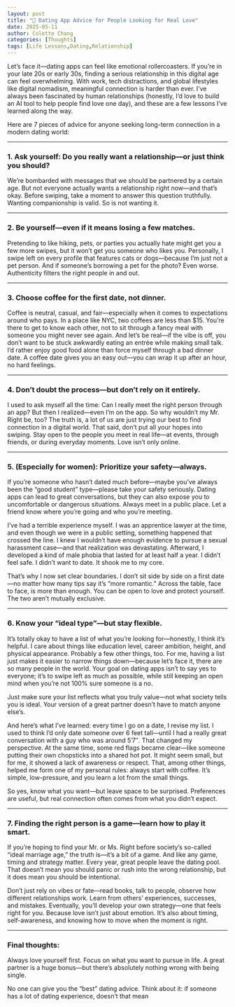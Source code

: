 ```yaml
---
layout: post
title: "💬 Dating App Advice for People Looking for Real Love"
date: 2025-05-11
author: Colette Chang
categories: [Thoughts]
tags: [Life Lessons,Dating,Relationship]
---
```


Let’s face it—dating apps can feel like emotional rollercoasters. If you’re in your late 20s or early 30s, finding a serious relationship in this digital age can feel overwhelming. With work, tech distractions, and global lifestyles like digital nomadism, meaningful connection is harder than ever. I’ve always been fascinated by human relationships (honestly, I’d love to build an AI tool to help people find love one day), and these are a few lessons I’ve learned along the way.

Here are 7 pieces of advice for anyone seeking long-term connection in a modern dating world:

---

### 1. Ask yourself: Do you really want a relationship—or just think you should?

We’re bombarded with messages that we should be partnered by a certain age. But not everyone actually wants a relationship right now—and that’s okay. Before swiping, take a moment to answer this question truthfully. Wanting companionship is valid. So is not wanting it.

---

### 2. Be yourself—even if it means losing a few matches.

Pretending to like hiking, pets, or parties you actually hate might get you a few more swipes, but it won’t get you someone who likes you. Personally, I swipe left on every profile that features cats or dogs—because I’m just not a pet person. And if someone’s borrowing a pet for the photo? Even worse. Authenticity filters the right people in and out.

---

### 3. Choose coffee for the first date, not dinner.

Coffee is neutral, casual, and fair—especially when it comes to expectations around who pays. In a place like NYC, two coffees are less than $15. You’re there to get to know each other, not to sit through a fancy meal with someone you might never see again. And let’s be real—if the vibe is off, you don’t want to be stuck awkwardly eating an entrée while making small talk. I’d rather enjoy good food alone than force myself through a bad dinner date. A coffee date gives you an easy out—you can wrap it up after an hour, no hard feelings.

---

### 4. Don’t doubt the process—but don’t rely on it entirely.

I used to ask myself all the time: Can I really meet the right person through an app? But then I realized—even I’m on the app. So why wouldn’t my Mr. Right be, too? The truth is, a lot of us are just trying our best to find connection in a digital world. That said, don’t put all your hopes into swiping. Stay open to the people you meet in real life—at events, through friends, or during everyday moments. Love isn’t only online.

---

### 5. (Especially for women): Prioritize your safety—always.

If you’re someone who hasn’t dated much before—maybe you’ve always been the “good student” type—please take your safety seriously. Dating apps can lead to great conversations, but they can also expose you to uncomfortable or dangerous situations. Always meet in a public place. Let a friend know where you’re going and who you’re meeting.

I’ve had a terrible experience myself. I was an apprentice lawyer at the time, and even though we were in a public setting, something happened that crossed the line. I knew I wouldn’t have enough evidence to pursue a sexual harassment case—and that realization was devastating. Afterward, I developed a kind of male phobia that lasted for at least half a year. I didn’t feel safe. I didn’t want to date. It shook me to my core.

That’s why I now set clear boundaries. I don’t sit side by side on a first date—no matter how many tips say it’s “more romantic.” Across the table, face to face, is more than enough. You can be open to love and protect yourself. The two aren’t mutually exclusive.

---

### 6. Know your “ideal type”—but stay flexible.

It’s totally okay to have a list of what you’re looking for—honestly, I think it’s helpful. I care about things like education level, career ambition, height, and physical appearance. Probably a few other things, too. For me, having a list just makes it easier to narrow things down—because let’s face it, there are so many people in the world. Your goal on dating apps isn’t to say yes to everyone; it’s to swipe left as much as possible, while still keeping an open mind when you’re not 100% sure someone is a no.

Just make sure your list reflects what you truly value—not what society tells you is ideal. Your version of a great partner doesn’t have to match anyone else’s.

And here’s what I’ve learned: every time I go on a date, I revise my list. I used to think I’d only date someone over 6 feet tall—until I had a really great conversation with a guy who was around 5’7″. That changed my perspective. At the same time, some red flags became clear—like someone putting their own chopsticks into a shared hot pot. It might seem small, but for me, it showed a lack of awareness or respect. That, among other things, helped me form one of my personal rules: always start with coffee. It’s simple, low-pressure, and you learn a lot from the small things.

So yes, know what you want—but leave space to be surprised. Preferences are useful, but real connection often comes from what you didn’t expect.

---

### 7. Finding the right person is a game—learn how to play it smart.

If you’re hoping to find your Mr. or Ms. Right before society’s so-called “ideal marriage age,” the truth is—it’s a bit of a game. And like any game, timing and strategy matter. Every year, great people leave the dating pool. That doesn’t mean you should panic or rush into the wrong relationship, but it does mean you should be intentional.

Don’t just rely on vibes or fate—read books, talk to people, observe how different relationships work. Learn from others’ experiences, successes, and mistakes. Eventually, you’ll develop your own strategy—one that feels right for you. Because love isn’t just about emotion. It’s also about timing, self-awareness, and knowing how to move when the moment is right.

---

### Final thoughts:

Always love yourself first. Focus on what you want to pursue in life. A great partner is a huge bonus—but there’s absolutely nothing wrong with being single.

No one can give you the “best” dating advice. Think about it: if someone has a lot of dating experience, doesn’t that mean